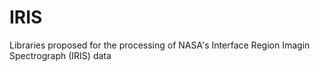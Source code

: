 # IRIS
Libraries proposed for the processing of NASA's Interface Region Imagin Spectrograph (IRIS) data
